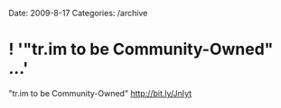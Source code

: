 Date: 2009-8-17
Categories: /archive

# ! '"tr.im to be Community-Owned" ...'

"tr.im to be Community-Owned"  <a href="http://bit.ly/JnIyt" rel="nofollow">http://bit.ly/JnIyt</a>
